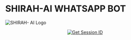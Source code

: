 # SHIRAH-AI WHATSAPP BOT

![SHIRAH- AI Logo](https://files.catbox.moe/0y0bgc.jpg)

<div align="center">

[![Get Session ID](https://img.shields.io/badge/GET-SESSION_ID-ff69b4?style=for-the-badge&logo=telegram&logoColor=white)](https://vero-1.onrender.com/)


